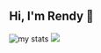 ## Hi, I'm Rendy 👋


<img alt="my stats" src="https://github-readme-stats.vercel.app/api?username=rendy278"/>
<img alt-"my use top langs" src="https://github-readme-stats.vercel.app/api/top-langs/?username=rendy278"/>
